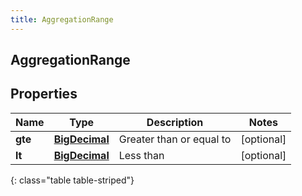 ```yaml
---
title: AggregationRange
---
```

## AggregationRange


## Properties

| Name | Type | Description | Notes |
| ------------ | ------------- | ------------- | ------------- |
| **gte** | <!----><!---->[**BigDecimal**](BigDecimal.html)<!----> | Greater than or equal to |  [optional] |
| **lt** | <!----><!---->[**BigDecimal**](BigDecimal.html)<!----> | Less than |  [optional] |
{: class="table table-striped"}



